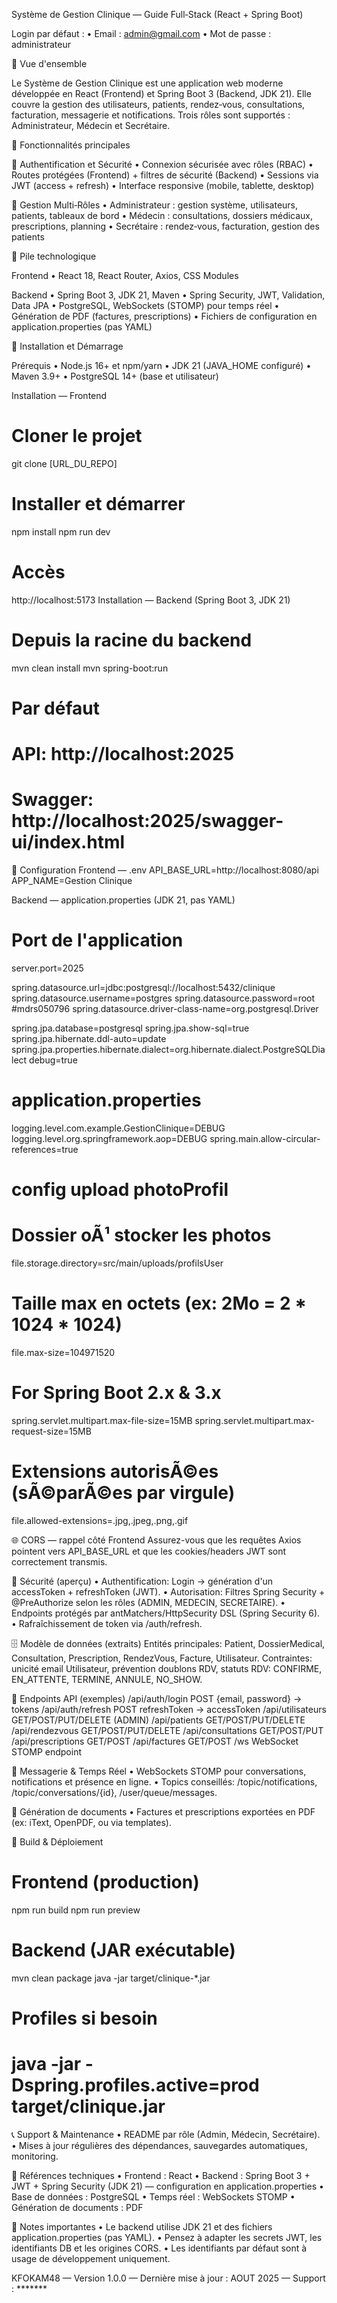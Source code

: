 Système de Gestion Clinique — Guide Full‑Stack (React + Spring Boot)


Login par défaut :
• Email : admin@gmail.com
• Mot de passe : administrateur


🏥 Vue d'ensemble

Le Système de Gestion Clinique est une application web moderne développée en React (Frontend) et Spring Boot 3 (Backend, JDK 21). Elle couvre la gestion des utilisateurs, patients, rendez‑vous, consultations, facturation, messagerie et notifications. Trois rôles sont supportés : Administrateur, Médecin et Secrétaire.

🎯 Fonctionnalités principales

🔐 Authentification et Sécurité
• Connexion sécurisée avec rôles (RBAC)
• Routes protégées (Frontend) + filtres de sécurité (Backend)
• Sessions via JWT (access + refresh)
• Interface responsive (mobile, tablette, desktop)

👥 Gestion Multi‑Rôles
• Administrateur : gestion système, utilisateurs, patients, tableaux de bord
• Médecin : consultations, dossiers médicaux, prescriptions, planning
• Secrétaire : rendez‑vous, facturation, gestion des patients

🧰 Pile technologique

Frontend
• React 18, React Router, Axios, CSS Modules

Backend
• Spring Boot 3, JDK 21, Maven
• Spring Security, JWT, Validation, Data JPA
• PostgreSQL, WebSockets (STOMP) pour temps réel
• Génération de PDF (factures, prescriptions)
• Fichiers de configuration en application.properties (pas YAML)

🚀 Installation et Démarrage

Prérequis
• Node.js 16+ et npm/yarn
• JDK 21 (JAVA_HOME configuré)
• Maven 3.9+
• PostgreSQL 14+ (base et utilisateur)

Installation — Frontend
# Cloner le projet
git clone [URL_DU_REPO]

# Installer et démarrer
npm install
npm run dev

# Accès
http://localhost:5173
Installation — Backend (Spring Boot 3, JDK 21)
# Depuis la racine du backend
mvn clean install
mvn spring-boot:run

# Par défaut
# API: http://localhost:2025
# Swagger: http://localhost:2025/swagger-ui/index.html

🔧 Configuration
Frontend — .env
API_BASE_URL=http://localhost:8080/api
APP_NAME=Gestion Clinique

Backend — application.properties (JDK 21, pas YAML)
# Port de l'application
server.port=2025

spring.datasource.url=jdbc:postgresql://localhost:5432/clinique
spring.datasource.username=postgres
spring.datasource.password=root
#mdrs050796
spring.datasource.driver-class-name=org.postgresql.Driver

spring.jpa.database=postgresql
spring.jpa.show-sql=true
spring.jpa.hibernate.ddl-auto=update
spring.jpa.properties.hibernate.dialect=org.hibernate.dialect.PostgreSQLDialect
debug=true

# application.properties
logging.level.com.example.GestionClinique=DEBUG
logging.level.org.springframework.aop=DEBUG
spring.main.allow-circular-references=true

# config upload photoProfil
# Dossier oÃ¹ stocker les photos
file.storage.directory=src/main/uploads/profilsUser

# Taille max en octets (ex: 2Mo = 2 * 1024 * 1024)
file.max-size=104971520

# For Spring Boot 2.x & 3.x
spring.servlet.multipart.max-file-size=15MB
spring.servlet.multipart.max-request-size=15MB

# Extensions autorisÃ©es (sÃ©parÃ©es par virgule)
file.allowed-extensions=.jpg,.jpeg,.png,.gif


🌐 CORS — rappel côté Frontend
Assurez-vous que les requêtes Axios pointent vers API_BASE_URL et que les cookies/headers JWT sont correctement transmis.

🧩 Sécurité (aperçu)
• Authentification: Login -> génération d'un accessToken + refreshToken (JWT).
• Autorisation: Filtres Spring Security + @PreAuthorize selon les rôles (ADMIN, MEDECIN, SECRETAIRE).
• Endpoints protégés par antMatchers/HttpSecurity DSL (Spring Security 6).
• Rafraîchissement de token via /auth/refresh.


🗄️ Modèle de données (extraits)
Entités principales: Patient, DossierMedical, Consultation, Prescription, RendezVous, Facture, Utilisateur.
Contraintes: unicité email Utilisateur, prévention doublons RDV, statuts RDV: CONFIRME, EN_ATTENTE, TERMINE, ANNULE, NO_SHOW.

🔌 Endpoints API (exemples)
/api/auth/login              POST   {email, password} -> tokens
/api/auth/refresh            POST   refreshToken -> accessToken
/api/utilisateurs            GET/POST/PUT/DELETE (ADMIN)
/api/patients                GET/POST/PUT/DELETE
/api/rendezvous              GET/POST/PUT/DELETE
/api/consultations           GET/POST/PUT
/api/prescriptions           GET/POST
/api/factures                GET/POST
/ws                          WebSocket STOMP endpoint

💬 Messagerie & Temps Réel
• WebSockets STOMP pour conversations, notifications et présence en ligne.
• Topics conseillés: /topic/notifications, /topic/conversations/{id}, /user/queue/messages.

📄 Génération de documents
• Factures et prescriptions exportées en PDF (ex: iText, OpenPDF, ou via templates).

🚀 Build & Déploiement
# Frontend (production)
npm run build
npm run preview

# Backend (JAR exécutable)
mvn clean package
java -jar target/clinique-*.jar

# Profiles si besoin
# java -jar -Dspring.profiles.active=prod target/clinique.jar



📞 Support & Maintenance
• README par rôle (Admin, Médecin, Secrétaire).
• Mises à jour régulières des dépendances, sauvegardes automatiques, monitoring.


🔗 Références techniques
• Frontend : React
• Backend : Spring Boot 3 + JWT + Spring Security (JDK 21) — configuration en application.properties
• Base de données : PostgreSQL
• Temps réel : WebSockets STOMP
• Génération de documents : PDF


📌 Notes importantes
• Le backend utilise JDK 21 et des fichiers application.properties (pas YAML).
• Pensez à adapter les secrets JWT, les identifiants DB et les origines CORS.
• Les identifiants par défaut sont à usage de développement uniquement.

KFOKAM48 — Version 1.0.0 — Dernière mise à jour : AOUT 2025 — Support : ******* 
